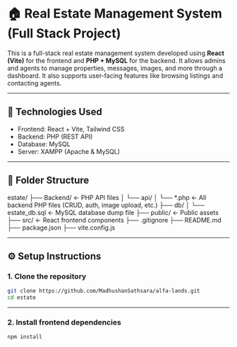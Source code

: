 # 🏠 Real Estate Management System (Full Stack Project)

This is a full-stack real estate management system developed using **React (Vite)** for the frontend and **PHP + MySQL** for the backend. It allows admins and agents to manage properties, messages, images, and more through a dashboard. It also supports user-facing features like browsing listings and contacting agents.

---

## 🔧 Technologies Used

- Frontend: React + Vite, Tailwind CSS
- Backend: PHP (REST API)
- Database: MySQL
- Server: XAMPP (Apache & MySQL)

---

## 📁 Folder Structure
estate/
├── Backend/ ← PHP API files
│ └── api/
│ └── *.php ← All backend PHP files (CRUD, auth, image upload, etc.)
├── db/
│ └── estate_db.sql ← MySQL database dump file
├── public/ ← Public assets
├── src/ ← React frontend components
├── .gitignore
├── README.md
├── package.json
├── vite.config.js


---

## ⚙️ Setup Instructions

### 1. Clone the repository

```bash
git clone https://github.com/MadhushanSathsara/alfa-lands.git
cd estate
```


---
### 2. Install frontend dependencies

```bash
npm install
```

